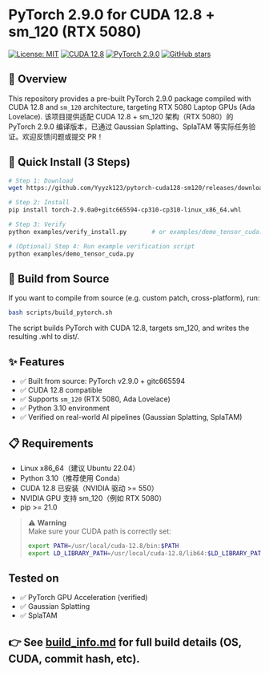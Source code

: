 # PyTorch 2.9.0 for CUDA 12.8 + sm_120 (RTX 5080)

[![License: MIT](https://img.shields.io/badge/License-MIT-blue.svg)](LICENSE)
[![CUDA 12.8](https://img.shields.io/badge/CUDA-12.8-success.svg)](https://developer.nvidia.com/cuda-downloads)
[![PyTorch 2.9.0](https://img.shields.io/badge/PyTorch-2.9.0-orange)](https://pytorch.org/)
[![GitHub stars](https://img.shields.io/github/stars/Yyyzk123/pytorch-cuda128-sm120?style=social)](https://github.com/Yyyzk123/pytorch-cuda128-sm120)

## 🚀 Overview
This repository provides a pre-built PyTorch 2.9.0 package compiled with CUDA 12.8 and `sm_120` architecture, targeting RTX 5080 Laptop GPUs (Ada Lovelace).
该项目提供适配 CUDA 12.8 + sm_120 架构（RTX 5080）的 PyTorch 2.9.0 编译版本，已通过 Gaussian Splatting、SplaTAM 等实际任务验证。欢迎反馈问题或提交 PR！

## 🧪 Quick Install (3 Steps)
```bash
# Step 1: Download
wget https://github.com/Yyyzk123/pytorch-cuda128-sm120/releases/download/v2.9.0-sm120/torch-2.9.0a0+gitc665594-cp310-cp310-linux_x86_64.whl

# Step 2: Install
pip install torch-2.9.0a0+gitc665594-cp310-cp310-linux_x86_64.whl

# Step 3: Verify
python examples/verify_install.py       # or examples/demo_tensor_cuda.py

# (Optional) Step 4: Run example verification script
python examples/demo_tensor_cuda.py
```

## 🔧 Build from Source
If you want to compile from source (e.g. custom patch, cross-platform), run:
```bash
bash scripts/build_pytorch.sh
```
The script builds PyTorch with CUDA 12.8, targets sm_120, and writes the resulting .whl to dist/.

## ✨ Features
- ✅ Built from source: PyTorch v2.9.0 + gitc665594
- ✅ CUDA 12.8 compatible
- ✅ Supports `sm_120` (RTX 5080, Ada Lovelace)
- ✅ Python 3.10 environment
- ✅ Verified on real-world AI pipelines (Gaussian Splatting, SplaTAM)

## 📋 Requirements 
- Linux x86_64（建议 Ubuntu 22.04）
- Python 3.10（推荐使用 Conda）
- CUDA 12.8 已安装（NVIDIA 驱动 >= 550）
- NVIDIA GPU 支持 sm_120（例如 RTX 5080）
- pip >= 21.0
> ⚠️ **Warning**  
> Make sure your CUDA path is correctly set:  
> 
> ```bash
> export PATH=/usr/local/cuda-12.8/bin:$PATH
> export LD_LIBRARY_PATH=/usr/local/cuda-12.8/lib64:$LD_LIBRARY_PATH
> ```

## Tested on
- ✅ PyTorch GPU Acceleration (verified)
- ✅ Gaussian Splatting
- ✅ SplaTAM

## 👉 See [build_info.md](./build_info.md) for full build details (OS, CUDA, commit hash, etc).

